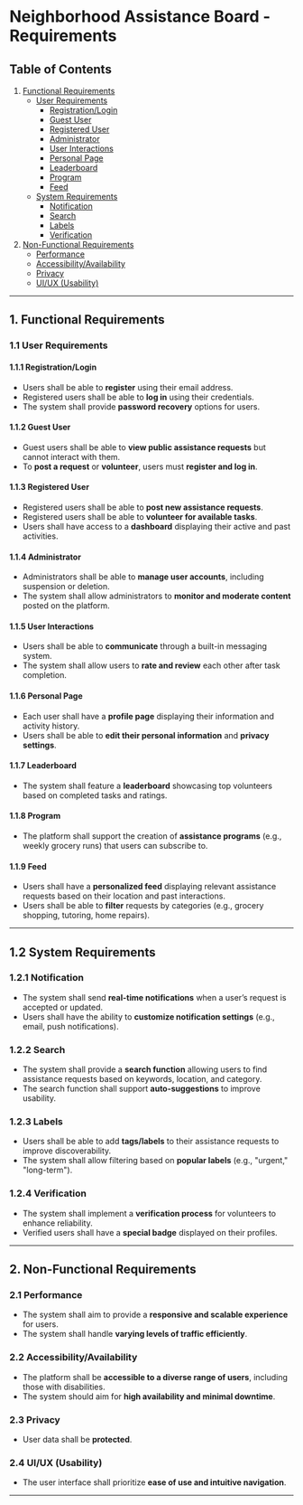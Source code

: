 # Neighborhood Assistance Board - Requirements

## **Table of Contents**
1. [Functional Requirements](#functional-requirements)
   - [User Requirements](#user-requirements)
     - [Registration/Login](#registrationlogin)
     - [Guest User](#guest-user)
     - [Registered User](#registered-user)
     - [Administrator](#administrator)
     - [User Interactions](#user-interactions)
     - [Personal Page](#personal-page)
     - [Leaderboard](#leaderboard)
     - [Program](#program)
     - [Feed](#feed)
   - [System Requirements](#system-requirements)
     - [Notification](#notification)
     - [Search](#search)
     - [Labels](#labels)
     - [Verification](#verification)
2. [Non-Functional Requirements](#non-functional-requirements)
   - [Performance](#performance)
   - [Accessibility/Availability](#accessibilityavailability)
   - [Privacy](#privacy)
   - [UI/UX (Usability)](#uiux-usability)

---

<a name="functional-requirements"></a>
## **1. Functional Requirements**

<a name="user-requirements"></a>
### **1.1 User Requirements**

<a name="registrationlogin"></a>
#### **1.1.1 Registration/Login**
- Users shall be able to **register** using their email address.
- Registered users shall be able to **log in** using their credentials.
- The system shall provide **password recovery** options for users.

<a name="guest-user"></a>
#### **1.1.2 Guest User**
- Guest users shall be able to **view public assistance requests** but cannot interact with them.
- To **post a request** or **volunteer**, users must **register and log in**.

<a name="registered-user"></a>
#### **1.1.3 Registered User**
- Registered users shall be able to **post new assistance requests**.
- Registered users shall be able to **volunteer for available tasks**.
- Users shall have access to a **dashboard** displaying their active and past activities.

<a name="administrator"></a>
#### **1.1.4 Administrator**
- Administrators shall be able to **manage user accounts**, including suspension or deletion.
- The system shall allow administrators to **monitor and moderate content** posted on the platform.

<a name="user-interactions"></a>
#### **1.1.5 User Interactions**
- Users shall be able to **communicate** through a built-in messaging system.
- The system shall allow users to **rate and review** each other after task completion.

<a name="personal-page"></a>
#### **1.1.6 Personal Page**
- Each user shall have a **profile page** displaying their information and activity history.
- Users shall be able to **edit their personal information** and **privacy settings**.

<a name="leaderboard"></a>
#### **1.1.7 Leaderboard**
- The system shall feature a **leaderboard** showcasing top volunteers based on completed tasks and ratings.

<a name="program"></a>
#### **1.1.8 Program**
- The platform shall support the creation of **assistance programs** (e.g., weekly grocery runs) that users can subscribe to.

<a name="feed"></a>
#### **1.1.9 Feed**
- Users shall have a **personalized feed** displaying relevant assistance requests based on their location and past interactions.
- Users shall be able to **filter** requests by categories (e.g., grocery shopping, tutoring, home repairs).

---

<a name="system-requirements"></a>
## **1.2 System Requirements**

<a name="notification"></a>
### **1.2.1 Notification**
- The system shall send **real-time notifications** when a user’s request is accepted or updated.
- Users shall have the ability to **customize notification settings** (e.g., email, push notifications).

<a name="search"></a>
### **1.2.2 Search**
- The system shall provide a **search function** allowing users to find assistance requests based on keywords, location, and category.
- The search function shall support **auto-suggestions** to improve usability.

<a name="labels"></a>
### **1.2.3 Labels**
- Users shall be able to add **tags/labels** to their assistance requests to improve discoverability.
- The system shall allow filtering based on **popular labels** (e.g., "urgent," "long-term").

<a name="verification"></a>
### **1.2.4 Verification**
- The system shall implement a **verification process** for volunteers to enhance reliability.
- Verified users shall have a **special badge** displayed on their profiles.

---

<a name="non-functional-requirements"></a>
## **2. Non-Functional Requirements**

<a name="performance"></a>
### **2.1 Performance**
- The system shall aim to provide a **responsive and scalable experience** for users.
- The system shall handle **varying levels of traffic efficiently**.

<a name="accessibilityavailability"></a>
### **2.2 Accessibility/Availability**
- The platform shall be **accessible to a diverse range of users**, including those with disabilities.
- The system should aim for **high availability and minimal downtime**.

<a name="privacy"></a>
### **2.3 Privacy**
- User data shall be **protected**.

<a name="uiux-usability"></a>
### **2.4 UI/UX (Usability)**
- The user interface shall prioritize **ease of use and intuitive navigation**.

---
